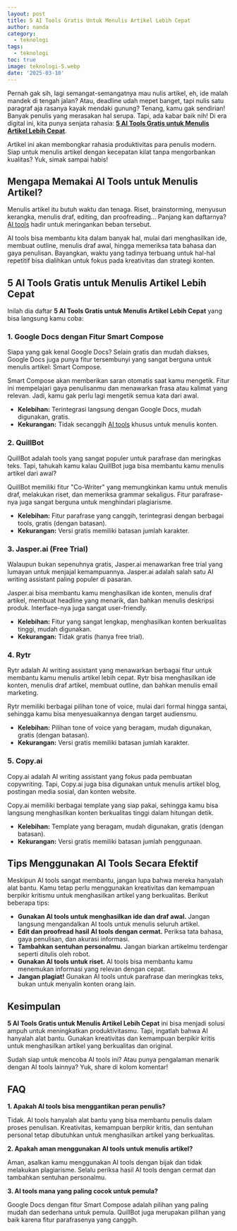 ```yaml
---
layout: post
title: 5 AI Tools Gratis Untuk Menulis Artikel Lebih Cepat
author: nanda
category:
  - teknologi
tags:
  - teknologi
toc: true
image: teknologi-5.webp
date: '2025-03-10'
---
```



Pernah gak sih, lagi semangat-semangatnya mau nulis artikel, eh, ide malah mandek di tengah jalan? Atau, deadline udah mepet banget, tapi nulis satu paragraf aja rasanya kayak mendaki gunung? Tenang, kamu gak sendirian! Banyak penulis yang merasakan hal serupa. Tapi, ada kabar baik nih! Di era digital ini, kita punya senjata rahasia: **[5 AI Tools Gratis untuk Menulis Artikel Lebih Cepat](https://pediaku.id/5-ai-tools-gratis-untuk-menulis-artikel-lebih-cepat/)**.

Artikel ini akan membongkar rahasia produktivitas para penulis modern. Siap untuk menulis artikel dengan kecepatan kilat tanpa mengorbankan kualitas? Yuk, simak sampai habis!

## Mengapa Memakai AI Tools untuk Menulis Artikel?

Menulis artikel itu butuh waktu dan tenaga. Riset, brainstorming, menyusun kerangka, menulis draf, editing, dan proofreading… Panjang kan daftarnya? [AI tools](https://pediaku.id/strategi-seo-berbasis-ai/) hadir untuk meringankan beban tersebut.

AI tools bisa membantu kita dalam banyak hal, mulai dari menghasilkan ide, membuat outline, menulis draf awal, hingga memeriksa tata bahasa dan gaya penulisan. Bayangkan, waktu yang tadinya terbuang untuk hal-hal repetitif bisa dialihkan untuk fokus pada kreativitas dan strategi konten.

## 5 AI Tools Gratis untuk Menulis Artikel Lebih Cepat

Inilah dia daftar **5 AI Tools Gratis untuk Menulis Artikel Lebih Cepat** yang bisa langsung kamu coba:

### 1\. Google Docs dengan Fitur Smart Compose

Siapa yang gak kenal Google Docs? Selain gratis dan mudah diakses, Google Docs juga punya fitur tersembunyi yang sangat berguna untuk menulis artikel: Smart Compose.

Smart Compose akan memberikan saran otomatis saat kamu mengetik. Fitur ini mempelajari gaya penulisanmu dan menawarkan frasa atau kalimat yang relevan. Jadi, kamu gak perlu lagi mengetik semua kata dari awal.

- **Kelebihan:** Terintegrasi langsung dengan Google Docs, mudah digunakan, gratis.
- **Kekurangan:** Tidak secanggih [AI tools](https://pediaku.id/memasang-ai-chatbot-blogger/) khusus untuk menulis konten.

### 2\. QuillBot

QuillBot adalah tools yang sangat populer untuk parafrase dan meringkas teks. Tapi, tahukah kamu kalau QuillBot juga bisa membantu kamu menulis artikel dari awal?

QuillBot memiliki fitur "Co-Writer" yang memungkinkan kamu untuk menulis draf, melakukan riset, dan memeriksa grammar sekaligus. Fitur parafrase-nya juga sangat berguna untuk menghindari plagiarisme.

- **Kelebihan:** Fitur parafrase yang canggih, terintegrasi dengan berbagai tools, gratis (dengan batasan).
- **Kekurangan:** Versi gratis memiliki batasan jumlah karakter.

### 3\. Jasper.ai (Free Trial)

Walaupun bukan sepenuhnya gratis, Jasper.ai menawarkan free trial yang lumayan untuk menjajal kemampuannya. Jasper.ai adalah salah satu AI writing assistant paling populer di pasaran.

Jasper.ai bisa membantu kamu menghasilkan ide konten, menulis draf artikel, membuat headline yang menarik, dan bahkan menulis deskripsi produk. Interface-nya juga sangat user-friendly.

- **Kelebihan:** Fitur yang sangat lengkap, menghasilkan konten berkualitas tinggi, mudah digunakan.
- **Kekurangan:** Tidak gratis (hanya free trial).

### 4\. Rytr

Rytr adalah AI writing assistant yang menawarkan berbagai fitur untuk membantu kamu menulis artikel lebih cepat. Rytr bisa menghasilkan ide konten, menulis draf artikel, membuat outline, dan bahkan menulis email marketing.

Rytr memiliki berbagai pilihan tone of voice, mulai dari formal hingga santai, sehingga kamu bisa menyesuaikannya dengan target audiensmu.

- **Kelebihan:** Pilihan tone of voice yang beragam, mudah digunakan, gratis (dengan batasan).
- **Kekurangan:** Versi gratis memiliki batasan jumlah karakter.

### 5\. Copy.ai

Copy.ai adalah AI writing assistant yang fokus pada pembuatan copywriting. Tapi, Copy.ai juga bisa digunakan untuk menulis artikel blog, postingan media sosial, dan konten website.

Copy.ai memiliki berbagai template yang siap pakai, sehingga kamu bisa langsung menghasilkan konten berkualitas tinggi dalam hitungan detik.

- **Kelebihan:** Template yang beragam, mudah digunakan, gratis (dengan batasan).
- **Kekurangan:** Versi gratis memiliki batasan jumlah penggunaan.

## Tips Menggunakan AI Tools Secara Efektif

Meskipun AI tools sangat membantu, jangan lupa bahwa mereka hanyalah alat bantu. Kamu tetap perlu menggunakan kreativitas dan kemampuan berpikir kritismu untuk menghasilkan artikel yang berkualitas. Berikut beberapa tips:

- **Gunakan AI tools untuk menghasilkan ide dan draf awal.** Jangan langsung mengandalkan AI tools untuk menulis seluruh artikel.
- **Edit dan proofread hasil AI tools dengan cermat.** Periksa tata bahasa, gaya penulisan, dan akurasi informasi.
- **Tambahkan sentuhan personalmu.** Jangan biarkan artikelmu terdengar seperti ditulis oleh robot.
- **Gunakan AI tools untuk riset.** AI tools bisa membantu kamu menemukan informasi yang relevan dengan cepat.
- **Jangan plagiat!** Gunakan AI tools untuk parafrase dan meringkas teks, bukan untuk menyalin konten orang lain.

## Kesimpulan

**5 AI Tools Gratis untuk Menulis Artikel Lebih Cepat** ini bisa menjadi solusi ampuh untuk meningkatkan produktivitasmu. Tapi, ingatlah bahwa AI hanyalah alat bantu. Gunakan kreativitas dan kemampuan berpikir kritis untuk menghasilkan artikel yang berkualitas dan original.

Sudah siap untuk mencoba AI tools ini? Atau punya pengalaman menarik dengan AI tools lainnya? Yuk, share di kolom komentar!

## FAQ

**1\. Apakah AI tools bisa menggantikan peran penulis?**

Tidak. AI tools hanyalah alat bantu yang bisa membantu penulis dalam proses penulisan. Kreativitas, kemampuan berpikir kritis, dan sentuhan personal tetap dibutuhkan untuk menghasilkan artikel yang berkualitas.

**2\. Apakah aman menggunakan AI tools untuk menulis artikel?**

Aman, asalkan kamu menggunakan AI tools dengan bijak dan tidak melakukan plagiarisme. Selalu periksa hasil AI tools dengan cermat dan tambahkan sentuhan personalmu.

**3\. AI tools mana yang paling cocok untuk pemula?**

Google Docs dengan fitur Smart Compose adalah pilihan yang paling mudah dan sederhana untuk pemula. QuillBot juga merupakan pilihan yang baik karena fitur parafrasenya yang canggih.
